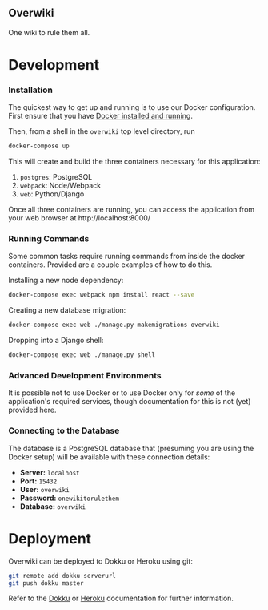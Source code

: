 Overwiki
--------

One wiki to rule them all.

Development
===========

### Installation

The quickest way to get up and running is to use our Docker configuration. First ensure that you have [Docker installed and running][docker].

Then, from a shell in the `overwiki` top level directory, run

```bash
docker-compose up
```

This will create and build the three containers necessary for this application:

1. `postgres`: PostgreSQL
2. `webpack`: Node/Webpack
3. `web`: Python/Django

Once all three containers are running, you can access the application from your web browser at http://localhost:8000/

[docker]: https://www.docker.com/community-edition

### Running Commands

Some common tasks require running commands from inside the docker containers. Provided are a couple examples of how to do this.

Installing a new node dependency:

```bash
docker-compose exec webpack npm install react --save
```

Creating a new database migration:

```bash
docker-compose exec web ./manage.py makemigrations overwiki
```

Dropping into a Django shell:

```bash
docker-compose exec web ./manage.py shell
```

### Advanced Development Environments

It is possible not to use Docker or to use Docker only for _some_ of the application's required services, though documentation for this is not (yet) provided here.

### Connecting to the Database

The database is a PostgreSQL database that (presuming you are using the Docker setup) will be available with these connection details:

* **Server:** `localhost`
* **Port:** `15432`
* **User:** `overwiki`
* **Password:** `onewikitorulethem`
* **Database:** `overwiki`

Deployment
==========

Overwiki can be deployed to Dokku or Heroku using git:

```bash
git remote add dokku serverurl
git push dokku master
```

Refer to the [Dokku][] or [Heroku][] documentation for further information.

[Dokku]: http://dokku.viewdocs.io/
[Heroku]: https://devcenter.heroku.com/
